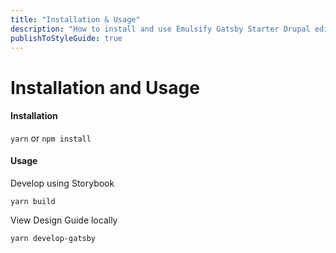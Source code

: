 ```yaml
---
title: "Installation & Usage"
description: "How to install and use Emulsify Gatsby Starter Drupal edition"
publishToStyleGuide: true
---
```


# Installation and Usage

#### Installation

`yarn` or `npm install`

#### Usage

Develop using Storybook

`yarn build`

View Design Guide locally

`yarn develop-gatsby`
